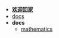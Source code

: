 - [**欢迎回家**](/README.md)
- [docs](/docs/README.md)
- **docs**
  - [mathematics](/docs/mathematics/test.md)
